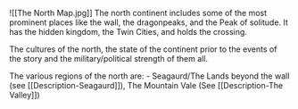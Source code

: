 ![[The North Map.jpg]]
The north continent includes some of the most prominent places like the wall, the dragonpeaks, and the Peak of solitude. It has the hidden kingdom, the Twin Cities, and holds the crossing.

The cultures of the north, the state of the continent prior to the events of the story and the military/political strength of them all. 

The various regions of the north are:
	- Seagaurd/The Lands beyond the wall (see [[Description-Seagaurd]]), The Mountain Vale (See [[Description-The Valley]])